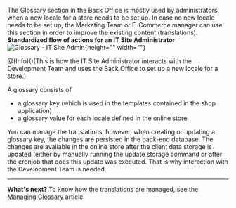 The Glossary section in the Back Office is mostly used by administrators when a new locale for a store needs to be set up. In case no new locale needs to be set up, the Marketing Team or E-Commerce manager can use this section in order to improve the existing content (translations).
**Standardized flow of actions for an IT Site Administrator**
![Glossary - IT Site Admin](https://spryker.s3.eu-central-1.amazonaws.com/docs/User+Guides/Back+Office+User+Guides/Glossary/Glossary+-+IT+Site+Admin.png){height="" width=""}

@(Info)()(This is how the IT Site Administrator interacts with the Development Team and uses the Back Office to set up a new locale for a store.)

A glossary consists of
* a glossary key (which is used in the templates contained in the shop application)
* a glossary value for each locale defined in the online store

You can manage the translations, however, when creating or updating a glossary key, the changes are persisted in the back-end database. The changes are available in the online store after the client data storage is updated (either by manually running the update storage command or after the cronjob that does this update was executed. That is why interaction with the Development Team is needed.
***
**What's next?**
To know how the translations are managed, see the [Managing Glossary](https://documentation.spryker.com/v4/docs/managing-glossary) article.